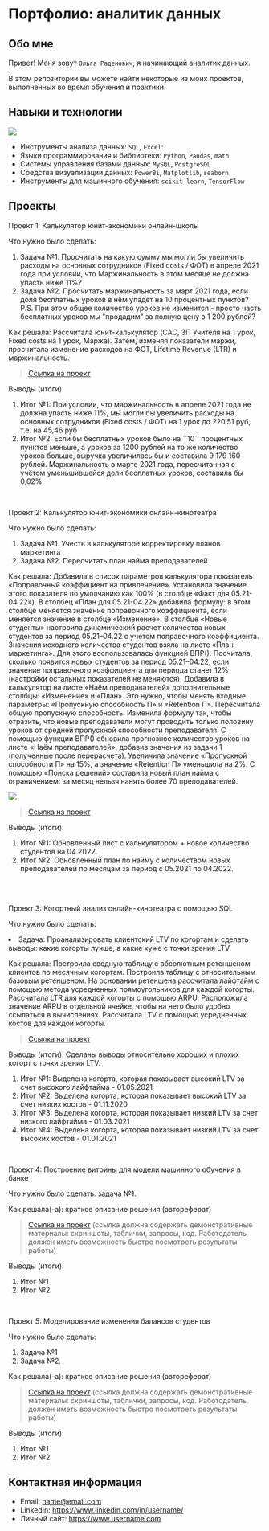  # Портфолио: аналитик данных

## Обо мне 

Привет! Меня зовут ``Ольга Раденович``, я начинающий аналитик данных. 

В этом репозитории вы можете найти некоторые из моих проектов, выполненных во время обучения и практики.

## Навыки и технологии
<image src="/pics/Tools.jpg">
<br>

- Инструменты анализа данных: ``SQL``, ``Excel``: 
- Языки программирования и библиотеки: ``Python``, ``Pandas``, ``math`` 
- Системы управления базами данных: ``MySQL``, ``PostgreSQL``
- Средства визуализации данных: ``PowerBi``, ``Matplotlib``, ``seaborn``
- Инструменты для машинного обучения: ``scikit-learn``, ``TensorFlow``



## Проекты
<p> Проект 1: Калькулятор юнит-экономики онлайн-школы</p>
<p>Что нужно было сделать:<p>
<ol>
  <li>Задача №1. Просчитать на какую сумму мы могли бы увеличить расходы на основных сотрудников (Fixed costs / ФОТ) в апреле 2021 года при условии, что Маржинальность в этом месяце не должна упасть ниже 11%?</li>
  <li>Задача №2. Просчитать маржинальность за март 2021 года, если доля бесплатных уроков в нём упадёт на 10 процентных пунктов? P.S. При этом общее количество уроков не изменится - просто часть бесплатных уроков мы "продадим" за полную цену в 1 200 рублей? </li>
</ol>

<p>Как решала: Рассчитала юнит-калькулятор (CAC, ЗП Учителя на 1 урок, Fixed costs на 1 урок, Маржа). Затем, изменяя показатели маржи, просчитала изменение расходов на ФОТ, Lifetime Revenue (LTR) и маржинальность.<p>


> <a href="https://github.com/olgaradenovich/my-portfolio/blob/main/%D0%9F%D1%80%D0%BE%D0%B5%D0%BA%D1%82_1.xlsx">Ссылка на проект</a>

<p>Выводы (итоги):<p>
<ol>
  <li>Итог №1: При условии, что маржинальность в апреле 2021 года не должна упасть ниже 11%, мы могли бы увеличить расходы на основных сотрудников (Fixed costs / ФОТ) на 1 урок до 220,51 руб, т.е. на 45,46 руб</li>
  <li>Итог №2: Если бы бесплатных уроков было на ``10`` процентных пунктов меньше, а уроков за 1200 рублей на то же количество уроков больше, выручка увеличилась бы и составила 9 179 160 рублей. Маржинальность в марте 2021 года, пересчитанная с учётом уменьшившейся доли бесплатных уроков, составила бы 0,02% </li>
</ol>
<br> 

<p> Проект 2: Калькулятор юнит-экономики онлайн-кинотеатра</p>
<p>Что нужно было сделать:<p>
<ol>
  <li>Задача №1. Учесть в калькуляторе корректировку планов маркетинга </li>
  <li>Задача №2. Пересчитать план найма преподавателей </li>
</ol>

<p>Как решала: Добавила в список параметров калькулятора показатель «Поправочный коэффициент на привлечение». Установила значение этого показателя по умолчанию как 100% (в столбце «Факт для 05.21-04.22»). В столбец «План для 05.21-04.22» добавила формулу: в этом столбце меняется значение поправочного коэффициента, если меняется значение в столбце «Изменение». В столбце «Новые студенты» настроила динамический расчет количества новых студентов за период 05.21–04.22 с учетом поправочного коэффициента. Значения исходного количества студентов взяла на листе «План маркетинга». Для этого воспользовалась функцией ВПР(). Посчитала, сколько появится новых студентов за период 05.21–04.22, если значение поправочного коэффициента для периода станет 12% (настройки остальных показателей не меняются). Добавила в калькулятор на листе «Наём преподавателей» дополнительные столбцы: «Изменение» и «План». Это нужно, чтобы менять входные параметры: «Пропускную способность П» и «Retention П». Пересчитала общую пропускную способность. Изменила формулу так, чтобы отразить, что новые преподаватели могут проводить только половину уроков от средней пропускной способности преподавателя. С помощью функции ВПР() обновила прогнозное количество уроков на листе «Наём преподавателей», добавив значения из задачи 1 (полученные после перерасчета). Увеличила значение «Пропускной способности П» на 15%, а значение «Retention П» уменьшила на 2%. С помощью «Поиска решений» составила новый план найма с ограничением: за месяц нельзя нанять более 70 преподавателей.<p>

<image src="/pics/graph.jpg">

> <a href="https://github.com/olgaradenovich/my-portfolio/blob/main/%D0%9F%D1%80%D0%BE%D0%B5%D0%BA%D1%82_2.xlsx">Ссылка на проект</a>
 
<p>Выводы (итоги):<p>
<ol>
  <li>Итог №1: Обновленный лист с калькулятором + новое количество студентов на 04.2022.</li>
  <li>Итог №2: Обновленный план по найму с количеством новых преподавателей по месяцам за период с 05.2021 по 04.2022.</li>
</ol>
<br> 

<br> 
<p> Проект 3: Когортный анализ онлайн-кинотеатра с помощью SQL</p>
<p>Что нужно было сделать:<p>

  <li>Задача: Проанализировать клиентский LTV по когортам и сделать выводы: какие когорты лучше, а какие хуже с точки зрения LTV.</li>


<p>Как решала: Построила сводную таблицу с абсолютным ретеншеном клиентов по месячным когортам. Построила таблицу с относительным базовым ретеншеном. На основании ретеншена рассчитала лайфтайм с помощью метода усредненных прямоугольников для каждой когорты. Рассчитала LTR для каждой когорты с помощью ARPU. Расположила значение ARPU в отдельной ячейке, чтобы на него было удобно ссылаться в вычислениях. Рассчитала LTV с помощью усредненных костов для каждой когорты.<p>
  
> <a href="https://github.com/olgaradenovich/my-portfolio/blob/main/%D0%9F%D1%80%D0%BE%D0%B5%D0%BA%D1%82_3.xlsx">Ссылка на проект</a>

  <p>Выводы (итоги): Сделаны выводы относительно хороших и плохих когорт с точки зрения LTV.<p>
<ol>
  <li>Итог №1: Выделена когорта, которая показывает высокий LTV за счет высокого лайфтайма - 01.05.2021</li>
  <li>Итог №2: Выделена когорта, которая показывает высокий LTV за счет низких костов - 01.11.2020</li>
  <li>Итог №3: Выделена когорта, которая показывает низкий LTV за счет низкого лайфтайма - 01.03.2021</li>
  <li>Итог №4: Выделена когорта, которая показывает низкий LTV за счет высоких костов - 01.01.2021</li>
</ol>

<br> 
<p>Проект 4: Построение витрины для модели машинного обучения в банке </p> 
<p>Что нужно было сделать: задача №1.<p>
  
<p>Как решала(-а): краткое описание решения (автореферат)<p>

> <a href="https://drive.google.com/drive/folders/1QOk5AAh6x7jK_yHgfKI2sUFYR7AWUi5u">Ссылка на проект</a>
(ссылка должна содержать демонстративные материалы: скриншоты, таблички, запросы, код. Работодатель должен иметь возможность быстро посмотреть результаты работы)
  
 <p>Выводы (итоги):<p>
<ol>
  <li>Итог №1</li>
  <li>Итог №2</li>
</ol>
<br> 


<p>Проект 5: Моделирование изменения балансов студентов</p> 
<p>Что нужно было сделать:<p>
<ol>
  <li>Задача №1</li>
  <li>Задача №2.</li>
</ol>

<p>Как решала(-а): краткое описание решения (автореферат)<p>

> <a href="https://github.com/Skyproportfolio/data-analytics-5month/blob/main/Проект%205.xlsx">Ссылка на проект</a>
(ссылка должна содержать демонстративные материалы: скриншоты, таблички, запросы, код. Работодатель должен иметь возможность быстро посмотреть результаты работы)
 
 <p>Выводы (итоги):<p>
<ol>
  <li>Итог №1</li>
  <li>Итог №2</li>
</ol>

## Контактная информация
- Email: name@email.com
- LinkedIn: https://www.linkedin.com/in/username/
- Личный сайт: https://www.username.com

